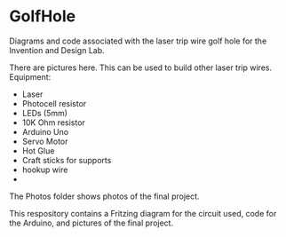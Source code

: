 # GolfHole
Diagrams and code associated with the laser trip wire golf hole for the Invention and Design Lab.

There are pictures here. This can be used to build other laser trip wires.
Equipment:
  - Laser
  - Photocell resistor
  - LEDs (5mm)
  - 10K Ohm resistor
  - Arduino Uno
  - Servo Motor
  - Hot Glue
  - Craft sticks for supports
  - hookup wire
  - 

The Photos folder shows photos of the final project. 

This respository contains a Fritzing diagram for the circuit used, code for the Arduino, and pictures of the final project. 
